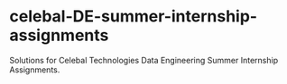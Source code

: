 # celebal-DE-summer-internship-assignments
Solutions for Celebal Technologies Data Engineering Summer Internship Assignments.
